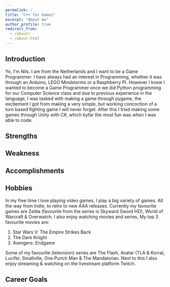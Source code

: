 ```yaml
---
permalink: /
title: "C++ for Games"
excerpt: "About me"
author_profile: true
redirect_from: 
  - /about/
  - /about.html
---
```


## Introduction

Yo, I'm Nils. I am from the Netherlands and I want to be a Game Programmer. I have always had an interest in Programming, whether it was through an Arduino, LEGO Mindstorms or a Rasphberry PI. However I knew I wanted to become a Game Programmer once we did Python programming for our Computer Science class and due to previous experience in the language, I was tasked with making a game through pygame, the excitement I got from making a very simple, but working concoction of a turn based fighting game I will never forget. After this I tried making some games through Unity with C#, which byfar the most fun was when I was able to code.

## Strengths

<!---
What are your strengths? What are you good at? Are you good in math? Do you like solving difficult problems? Do you consider yourself a critical thinker? Do you like to work in teams or do you do better as a solo flyer? What will you do to nourish your strengths?
-->



## Weakness

<!---
What are you not so good at? What do you find difficult? What do you want to improve about yourself? How do you think you can realize those improvements?
-->

## Accomplishments

<!---
What are you proud of? Have you participated in any sports? Did you win any awards? Did you make something cool with your friends? Use this section to brag about yourself!
-->

## Hobbies

In my free time I love playing video games, I play a big variety of games. All the way from Indie, to retro to new AAA releases. Currently my favourite games are Zelda (favourite from the series is Skyward Sword HD), World of Warcraft & Overwatch. I also enjoy watching movies and series, My top 3 favourite movies are: 
1. Star Wars V: The Empire Strikes Back 
2. The Dark Knight
3. Avengers: Endgame

Some of my favourite (television) series are The Flash, Avatar (TLA & Korra), Lucifer, Smallville, One Punch Man & The Mandalorian. Next to this I also enjoy streaming & watching on the livestream platform Twitch.

## Career Goals

<!---
What do you want to do when you graduate? What role do you see yourself in? Do you want to be the graphics programmer on your team or the gameplay programmer? Or maybe you are more interested in physics programming? Or maybe you'd just rather be the all-in-one guy that can help everyone in your team? Where do you want to work? Be specific! What companies appeal to you? Do you want to work in your home country or abroad? What steps do you need to take in order to acquire this job?
-->
